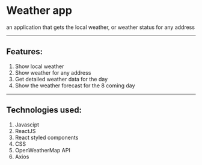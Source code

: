 # Weather app
an application that gets the local weather, or weather status for any address

***

## Features:
1. Show local weather
1. Show weather for any address
1. Get detailed weather data for the day
1. Show the weather forecast for the 8 coming day

***
## Technologies used:
1. Javascipt
1. ReactJS
1. React styled components
1. CSS
1. OpenWeatherMap API
1. Axios
